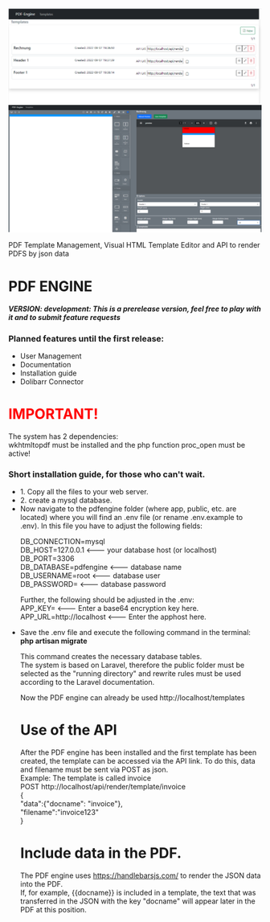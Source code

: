 ![Alt text](/pdfEngine/pdfengine2.PNG?raw=true "PDF Engine")
![Alt text](/pdfEngine/pdfengine3.PNG?raw=true "PDF Engine")

PDF Template Management, Visual HTML Template Editor and API to render PDFS by json data

<h1>PDF ENGINE</h1>
<h5>VERSION: development: This is a prerelease version, feel free to play with it and to submit feature requests</h5>
<h3>Planned features until the first release:</h3>
<ul>
<li>User Management</li>
<li>Documentation</li>
<li>Installation guide</li>
<li>Dolibarr Connector</li>
</ul>

<h1 style="color:red">IMPORTANT!</h1>
The system has 2 dependencies:<br>
wkhtmltopdf must be installed and the php function proc_open must be active!<br>

<h3>Short installation guide, for those who can't wait.</h3>
<ul>
  <li>1. Copy all the files to your web server.</li>
  <li>2. create a mysql database.</li>
<li>Now navigate to the pdfengine folder (where app, public, etc. are located) where you will find an .env file (or rename .env.example to .env). In this file you have to adjust the following fields:<br>

DB_CONNECTION=mysql<br>
DB_HOST=127.0.0.1 <--- your database host (or localhost)<br>
DB_PORT=3306<br>
DB_DATABASE=pdfengine <--- database name<br>
DB_USERNAME=root <--- database user<br>
DB_PASSWORD= <--- database password<br>

Further, the following should be adjusted in the .env:<br>
APP_KEY= <--- Enter a base64 encryption key here.<br>
APP_URL=http://localhost <--- Enter the apphost here.<br>
  </li>
<li>Save the .env file and execute the following command in the terminal:<br>
  <strong>php artisan migrate</strong></li>

This command creates the necessary database tables.<br>
The system is based on Laravel, therefore the public folder must be selected as the "running directory" and rewrite rules must be used according to the Laravel documentation.<br>

Now the PDF engine can already be used http://localhost/templates
  
  <h1>Use of the API</h1>
  After the PDF engine has been installed and the first template has been created, the template can be accessed via the API link.
To do this, data and filename must be sent via POST as json.<br>
Example: The template is called invoice<br>
POST http://localhost/api/render/template/invoice<br>
{<br>
"data":{"docname": "invoice"},<br>
"filename":"invoice123"<br>
}<br>

<h1>Include data in the PDF.</h1>

The PDF engine uses https://handlebarsjs.com/ to render the JSON data into the PDF.<br>
If, for example, {{docname}} is included in a template, the text that was transferred in the JSON with the key "docname" will appear later in the PDF at this position.

